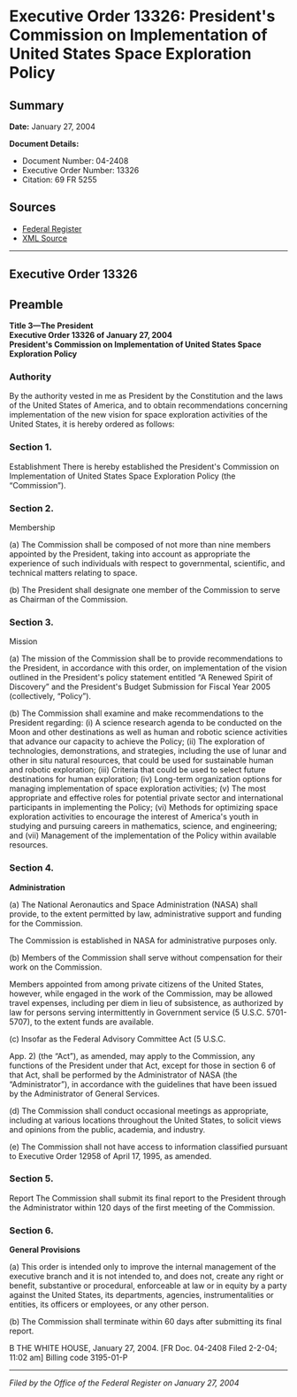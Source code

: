 # Executive Order 13326: President's Commission on Implementation of United States Space Exploration Policy

## Summary

**Date:** January 27, 2004

**Document Details:**
- Document Number: 04-2408
- Executive Order Number: 13326
- Citation: 69 FR 5255

## Sources
- [Federal Register](https://www.federalregister.gov/documents/2004/02/03/04-2408/presidents-commission-on-implementation-of-united-states-space-exploration-policy)
- [XML Source](https://www.federalregister.gov/documents/full_text/xml/2004/02/03/04-2408.xml)

---

## Executive Order 13326

## Preamble

**Title 3—The President**  
**Executive Order 13326 of January 27, 2004**  
**President's Commission on Implementation of United States Space Exploration Policy**

### Authority

By the authority vested in me as President by the Constitution and the laws of the United States of America, and to obtain recommendations concerning implementation of the new vision for space exploration activities of the United States, it is hereby ordered as follows:
### Section 1.

Establishment
There is hereby established the President's Commission on Implementation of United States Space Exploration Policy (the “Commission”).
### Section 2.

Membership 

(a) The Commission shall be composed of not more than nine members appointed by the President, taking into account as appropriate the experience of such individuals with respect to governmental, scientific, and technical matters relating to space.

(b) The President shall designate one member of the Commission to serve as Chairman of the Commission.
### Section 3.

Mission 

(a) The mission of the Commission shall be to provide recommendations to the President, in accordance with this order, on implementation of the vision outlined in the President's policy statement entitled “A Renewed Spirit of Discovery” and the President's Budget Submission for Fiscal Year 2005 (collectively, “Policy”).

(b) The Commission shall examine and make recommendations to the President regarding:
    (i) A science research agenda to be conducted on the Moon and other destinations as well as human and robotic science activities that advance our capacity to achieve the Policy;
    (ii) The exploration of technologies, demonstrations, and strategies, including the use of lunar and other in situ natural resources, that could be used for sustainable human and robotic exploration;
    (iii) Criteria that could be used to select future destinations for human exploration;
    (iv) Long-term organization options for managing implementation of space exploration activities;
    (v) The most appropriate and effective roles for potential private sector and international participants in implementing the Policy;
    (vi) Methods for optimizing space exploration activities to encourage the interest of America's youth in studying and pursuing careers in mathematics, science, and engineering; and
    (vii) Management of the implementation of the Policy within available resources.
### Section 4.

**Administration**

(a) The National Aeronautics and Space Administration (NASA) shall provide, to the extent permitted by law, administrative support and funding for the Commission.

The Commission is established in NASA for administrative purposes only.

(b) Members of the Commission shall serve without compensation for their work on the Commission.

Members appointed from among private citizens of the United States, however, while engaged in the work of the Commission, may be allowed travel expenses, including per diem in lieu 
of subsistence, as authorized by law for persons serving intermittently in Government service (5 U.S.C. 5701-5707), to the extent funds are available.

(c) Insofar as the Federal Advisory Committee Act (5 U.S.C.

App. 2) (the “Act”), as amended, may apply to the Commission, any functions of the President under that Act, except for those in section 6 of that Act, shall be performed by the Administrator of NASA (the “Administrator”), in accordance with the guidelines that have been issued by the Administrator of General Services.

(d) The Commission shall conduct occasional meetings as appropriate, including at various locations throughout the United States, to solicit views and opinions from the public, academia, and industry.

(e) The Commission shall not have access to information classified pursuant to Executive Order 12958 of April 17, 1995, as amended.
### Section 5.

Report 
The Commission shall submit its final report to the President through the Administrator within 120 days of the first meeting of the Commission.
### Section 6.

**General Provisions**

(a) This order is intended only to improve the internal management of the executive branch and it is not intended to, and does not, create any right or benefit, substantive or procedural, enforceable at law or in equity by a party against the United States, its departments, agencies, instrumentalities or entities, its officers or employees, or any other person.

(b) The Commission shall terminate within 60 days after submitting its final report.

B
THE WHITE HOUSE,
January 27, 2004.
[FR Doc. 04-2408
Filed 2-2-04; 11:02 am]
Billing code 3195-01-P

---

*Filed by the Office of the Federal Register on January 27, 2004*
